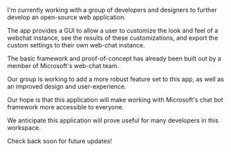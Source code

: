 I'm currently working with a group of developers and designers to further develop an open-source web application.

The app provides a GUI to allow a user to customize the look and feel of a webchat instance, see the results of these customizations, and export the custom settings to their own web-chat instance.

The basic framework and proof-of-concept has already been built out by a member of Microsoft's web-chat team. 

Our group is working to add a more robust feature set to this app, as well as an improved design and user-experience.

Our hope is that this application will make working with Microsoft's chat bot framework more accessible to everyone.

We anticipate this application will prove useful for many developers in this workspace.

Check back soon for future updates!